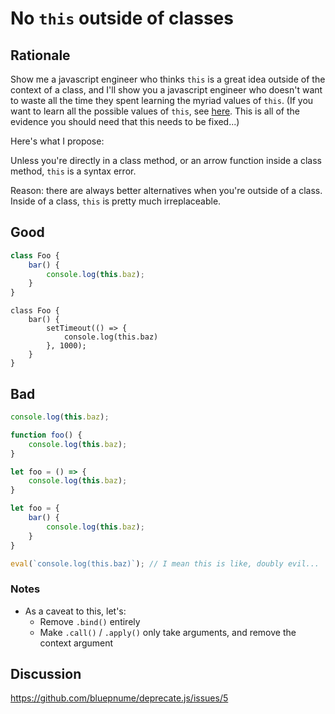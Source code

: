 # No `this` outside of classes

## Rationale

Show me a javascript engineer who thinks `this` is a great idea outside of the context of a class, and I'll show you a javascript engineer who doesn't want to waste all the time they spent learning the myriad values of `this`. (If you want to learn all the possible values of `this`, see [here](https://developer.mozilla.org/en-US/docs/Web/JavaScript/Reference/Operators/this). This is all of the evidence you should need that this needs to be fixed...)

Here's what I propose:

Unless you're directly in a class method, or an arrow function inside a class method, `this` is a syntax error.

Reason: there are always better alternatives when you're outside of a class. Inside of a class, `this` is pretty much irreplaceable.

## Good

```javascript
class Foo {
    bar() {
        console.log(this.baz);
    }
}
```

```
class Foo {
    bar() {
        setTimeout(() => {
            console.log(this.baz)
        }, 1000);
    }
}
```

## Bad

```javascript
console.log(this.baz);
```

```javascript
function foo() {
    console.log(this.baz);
}
```

```javascript
let foo = () => {
    console.log(this.baz);
}
```

```javascript
let foo = {
    bar() {
        console.log(this.baz);
    }
}
```

```javascript
eval(`console.log(this.baz)`); // I mean this is like, doubly evil...
```

### Notes

- As a caveat to this, let's:
  - Remove `.bind()` entirely
  - Make `.call()` / `.apply()` only take arguments, and remove the context argument
  
## Discussion

https://github.com/bluepnume/deprecate.js/issues/5
